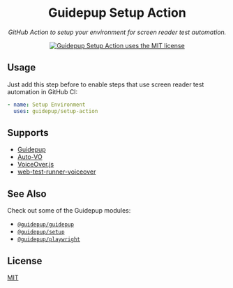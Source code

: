<h1 align="center">Guidepup Setup Action</h1>
<p align="center">
  <i>GitHub Action to setup your environment for screen reader test automation.</i>
</p>
<p align="center">
  <a href="https://github.com/guidepup/setup-action/blob/main/LICENSE"><img alt="Guidepup Setup Action uses the MIT license" src="https://img.shields.io/github/license/guidepup/setup-action" /></a>
</p>

## Usage

Just add this step before to enable steps that use screen reader test automation in GitHub CI:

```yaml
- name: Setup Environment
  uses: guidepup/setup-action
```

## Supports

- [Guidepup](https://github.com/guidepup/guidepup/)
- [Auto-VO](https://www.npmjs.com/package/@accesslint/auto-vo)
- [VoiceOver.js](https://www.npmjs.com/package/@accesslint/voiceover)
- [web-test-runner-voiceover](https://www.npmjs.com/package/web-test-runner-voiceover)

## See Also

Check out some of the Guidepup modules:

- [`@guidepup/guidepup`](https://github.com/guidepup/guidepup/)
- [`@guidepup/setup`](https://github.com/guidepup/setup/)
- [`@guidepup/playwright`](https://github.com/guidepup/guidepup-playwright/)

## License

[MIT](https://github.com/guidepup/guidepup/blob/main/LICENSE)
